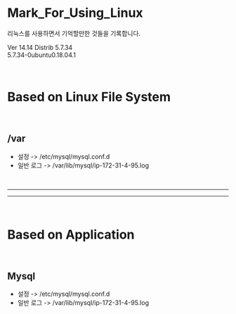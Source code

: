 # Mark_For_Using_Linux
리눅스를 사용하면서 기억할만한 것들을 기록합니다.

Ver 14.14 Distrib 5.7.34<br>5.7.34-0ubuntu0.18.04.1

<br>

# Based on Linux File System
<br>

## /var
- 설정 -> /etc/mysql/mysql.conf.d
- 일반 로그 -> /var/lib/mysql/ip-172-31-4-95.log 

<br>

---

---

<br>

# Based on Application
<br>

## Mysql
- 설정 -> /etc/mysql/mysql.conf.d
- 일반 로그 -> /var/lib/mysql/ip-172-31-4-95.log 


